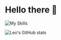 # Hello there 🍉
![My Skills](https://skillicons.dev/icons?i=java,mysql,python,linux)

![Leo's GitHub stats](https://github-readme-stats.vercel.app/api?username=Leomelonseeds&show_icons=true&theme=transparent&include_all_commits=true&count_private=true)

